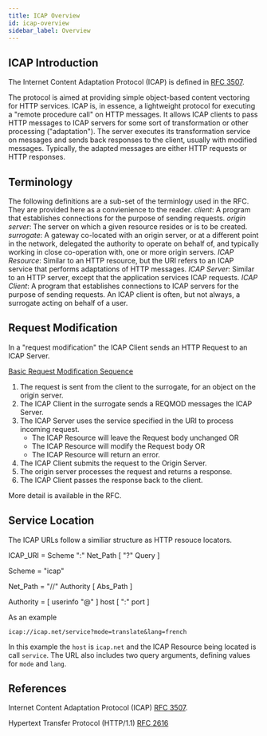 ```yaml
---
title: ICAP Overview
id: icap-overview
sidebar_label: Overview
---
```


## ICAP Introduction
The Internet Content Adaptation Protocol (ICAP) is defined in [RFC 3507](https://tools.ietf.org/html/rfc3507). 

The protocol is aimed at providing simple object-based content vectoring for HTTP services. ICAP is, in essence, a lightweight protocol for executing a "remote procedure call" on HTTP messages. It allows ICAP clients to pass HTTP messages to ICAP servers for some sort of transformation or other processing ("adaptation"). The server executes its transformation service on messages and sends back responses to the client, usually with modified messages. Typically, the adapted messages are either HTTP requests or HTTP responses. 

## Terminology

The following definitions are a sub-set of the terminlogy used in the RFC. They are provided here as a convienience to the reader.
*client*: A program that establishes connections for the purpose of sending requests.
*origin server*: The server on which a given resource resides or is to be created.
*surrogate*: A gateway co-located with an origin server, or at a different point in the network, delegated the authority to operate on behalf of, and typically working in close co-operation with, one or more origin servers. 
*ICAP Resource*: Similar to an HTTP resource, but the URI refers to an ICAP service that performs adaptations of HTTP messages.
*ICAP Server*: Similar to an HTTP server, except that the application services ICAP requests.
*ICAP Client*: A program that establishes connections to ICAP servers for the purpose of sending requests. An ICAP client is often, but not always, a surrogate acting on behalf of a user.

## Request Modification

In a "request modification" the ICAP Client sends an HTTP Request to an ICAP Server. 

[Basic Request Modification Sequence](img/icap/icap_reqmod_sequence.png)

1. The request is sent from the client to the surrogate, for an object on the origin server.
1. The ICAP Client in the surrogate sends a REQMOD messages the ICAP Server.
1. The ICAP Server uses the service specified in the URI to process incoming request.
    - The ICAP Resource will leave the Request body unchanged OR
    - The ICAP Resource will modify the Request body OR
    - The ICAP Resource will return an error.
1. The ICAP Client submits the request to the Origin Server.
1. The origin server processes the request and returns a response.
1. The ICAP Client passes the response back to the client.

More detail is available in the RFC.


## Service Location

The ICAP URLs follow a similiar structure as HTTP resouce locators.<p>
ICAP_URI = Scheme ":" Net_Path [ "?" Query ]<p>
Scheme = "icap"<p>
Net_Path = "//" Authority [ Abs_Path ]<p>
Authority = [ userinfo "@" ] host [ ":" port ]<p>

As an example
```
icap://icap.net/service?mode=translate&lang=french
```
In this example the `host` is `icap.net` and the ICAP Resource being located is call `service`. The URL also includes two query arguments, defining values for `mode` and `lang`.



## References
Internet Content Adaptation Protocol (ICAP) [RFC 3507](https://tools.ietf.org/html/rfc3507). 

Hypertext Transfer Protocol (HTTP/1.1) [RFC 2616](https://tools.ietf.org/html/rfc2616)